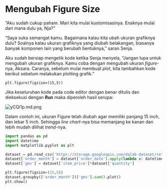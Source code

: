 # Mengubah Figure Size

“Aku sudah cukup paham. Mari kita mulai kustomisasinya. Enaknya mulai dari mana dulu ya, Nja?”

 “Saya suka semangat kamu. Bagaimana kalau kita ubah ukuran grafiknya dulu? Soalnya kalau ukuran grafiknya yang diubah belakangan, biasanya banyak komponen lain yang berubah bentuknya,” saran Senja.

Aku sudah bersiap mengetik kode ketika Senja menyela, “Jangan lupa untuk mengubah ukuran grafiknya.  Kamu coba dengan mengubah ukuran _figure_-nya, Aksara. Caranya, sebelum mulai membuat _plot_, kita tambahkan kode berikut sebelum melakukan plotting grafik.”

```plt.figure(figzise=(15,5))```

Jika keseluruhan kode pada code editor dengan benar ditulis dan dieksekusi dengan **Run** maka diperoleh hasil serupa:

![yCQi1p.md.png](https://iili.io/yCQi1p.md.png)

Dalam contoh ini, ukuran Figure telah diubah agar memiliki panjang 15 inch, dan lebar 5 inch. Sehingga _line chart_-nya bisa memanjang ke kanan dan lebih mudah dilihat _trend_-nya.

```python
import pandas as pd
import datetime
import matplotlib.pyplot as plt

dataset = pd.read_csv('https://storage.googleapis.com/dqlab-dataset/retail_raw_reduced.csv')
dataset['order_month'] = dataset['order_date'].apply(lambda x: datetime.datetime.strptime(x, "%Y-%m-%d").strftime('%Y-%m'))
dataset['gmv'] = dataset['item_price']*dataset['quantity']

plt.figure(figsize=(15,5))
dataset.groupby(['order_month'])['gmv'].sum().plot()
plt.show()
```
